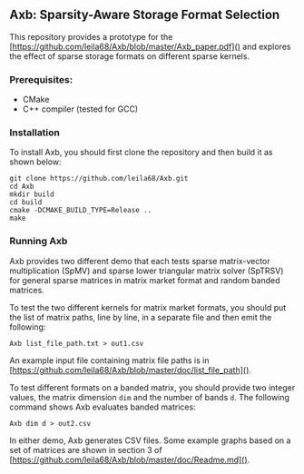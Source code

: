 
## Axb: Sparsity-Aware Storage Format Selection

This repository provides a prototype for the [https://github.com/leila68/Axb/blob/master/Axb_paper.pdf]() and explores the effect of 
sparse storage formats on different sparse kernels. 

### Prerequisites:
* CMake
* C++ compiler (tested for GCC)

### Installation
To install Axb, you should first clone the repository and then build it 
as shown below:
```
git clone https://github.com/leila68/Axb.git
cd Axb
mkdir build
cd build
cmake -DCMAKE_BUILD_TYPE=Release .. 
make 
```

### Running Axb
Axb provides two different demo that each tests sparse matrix-vector multiplication
 (SpMV) and sparse lower triangular matrix solver (SpTRSV) for general
 sparse matrices in matrix market format and random banded matrices. 
 
 To test the two different kernels for matrix market formats, you 
 should put the list of matrix paths, line by line, in a separate file
  and then emit the following:
  ```
  Axb list_file_path.txt > out1.csv
  ```
  An example input file containing matrix file paths is in [https://github.com/leila68/Axb/blob/master/doc/list_file_path](). 
  
  To test different formats on a banded matrix, you should provide two 
  integer values, the matrix dimension `dim` and the number of bands 
  `d`. The following command shows Axb evaluates banded matrices:
  ```
  Axb dim d > out2.csv
  ```
 
  In either demo, Axb generates CSV files. Some example graphs based on a set of 
  matrices are shown in section 3 of [https://github.com/leila68/Axb/blob/master/doc/Readme.md]().
  
  
 

